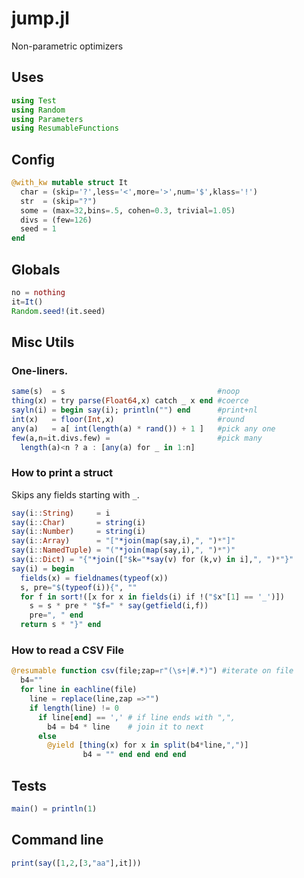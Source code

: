 

# jump.jl


Non-parametric optimizers
## Uses

```julia
using Test
using Random
using Parameters
using ResumableFunctions
```

## Config

```julia
@with_kw mutable struct It
  char = (skip='?',less='<',more='>',num='$',klass='!')
  str  = (skip="?")
  some = (max=32,bins=.5, cohen=0.3, trivial=1.05)
  divs = (few=126)
  seed = 1
end
```

## Globals

```julia
no = nothing
it=It()
Random.seed!(it.seed)
```

## Misc Utils
### One-liners.

```julia
same(s)  = s                                  #noop       
thing(x) = try parse(Float64,x) catch _ x end #coerce
sayln(i) = begin say(i); println("") end      #print+nl
int(x)   = floor(Int,x)                       #round
any(a)   = a[ int(length(a) * rand()) + 1 ]   #pick any one
few(a,n=it.divs.few) =                        #pick many
  length(a)<n ? a : [any(a) for _ in 1:n] 
```

### How to print a struct
Skips any fields starting with `_`.

```julia
say(i::String)     = i 
say(i::Char)       = string(i) 
say(i::Number)     = string(i) 
say(i::Array)      = "["*join(map(say,i),", ")*"]" 
say(i::NamedTuple) = "("*join(map(say,i),", ")*")" 
say(i::Dict) = "{"*join(["$k="*say(v) for (k,v) in i],", ")*"}" 
say(i) = begin
  fields(x) = fieldnames(typeof(x))
  s, pre="$(typeof(i)){", ""
  for f in sort!([x for x in fields(i) if !("$x"[1] == '_')])
    s = s * pre * "$f=" * say(getfield(i,f))
    pre=", " end
  return s * "}" end
```

### How to read a CSV File

```julia
@resumable function csv(file;zap=r"(\s+|#.*)") #iterate on file
  b4=""
  for line in eachline(file)
    line = replace(line,zap =>"")
    if length(line) != 0
      if line[end] == ',' # if line ends with ",",
        b4 = b4 * line    # join it to next
      else
        @yield [thing(x) for x in split(b4*line,",")]
                b4 = "" end end end end  
```

## Tests

```julia
main() = println(1)
```

## Command line

```julia
print(say([1,2,[3,"aa"],it]))
```


